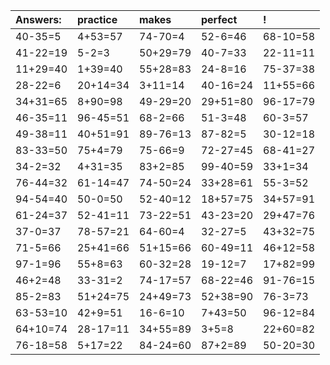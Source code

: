 | Answers: | practice | makes | perfect | ! |
| :--- | :--- | :--- | :--- | :--- |
| 40-35=5 | 4+53=57 | 74-70=4 | 52-6=46 | 68-10=58 | 
| 41-22=19 | 5-2=3 | 50+29=79 | 40-7=33 | 22-11=11 | 
| 11+29=40 | 1+39=40 | 55+28=83 | 24-8=16 | 75-37=38 | 
| 28-22=6 | 20+14=34 | 3+11=14 | 40-16=24 | 11+55=66 | 
| 34+31=65 | 8+90=98 | 49-29=20 | 29+51=80 | 96-17=79 | 
| 46-35=11 | 96-45=51 | 68-2=66 | 51-3=48 | 60-3=57 | 
| 49-38=11 | 40+51=91 | 89-76=13 | 87-82=5 | 30-12=18 | 
| 83-33=50 | 75+4=79 | 75-66=9 | 72-27=45 | 68-41=27 | 
| 34-2=32 | 4+31=35 | 83+2=85 | 99-40=59 | 33+1=34 | 
| 76-44=32 | 61-14=47 | 74-50=24 | 33+28=61 | 55-3=52 | 
| 94-54=40 | 50-0=50 | 52-40=12 | 18+57=75 | 34+57=91 | 
| 61-24=37 | 52-41=11 | 73-22=51 | 43-23=20 | 29+47=76 | 
| 37-0=37 | 78-57=21 | 64-60=4 | 32-27=5 | 43+32=75 | 
| 71-5=66 | 25+41=66 | 51+15=66 | 60-49=11 | 46+12=58 | 
| 97-1=96 | 55+8=63 | 60-32=28 | 19-12=7 | 17+82=99 | 
| 46+2=48 | 33-31=2 | 74-17=57 | 68-22=46 | 91-76=15 | 
| 85-2=83 | 51+24=75 | 24+49=73 | 52+38=90 | 76-3=73 | 
| 63-53=10 | 42+9=51 | 16-6=10 | 7+43=50 | 96-12=84 | 
| 64+10=74 | 28-17=11 | 34+55=89 | 3+5=8 | 22+60=82 | 
| 76-18=58 | 5+17=22 | 84-24=60 | 87+2=89 | 50-20=30 | 
